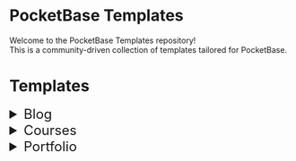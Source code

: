 # PocketBase Templates

Welcome to the PocketBase Templates repository! <br/>
This is a community-driven collection of templates tailored for PocketBase.

# Templates

<details ><summary style="font-size:24px">Blog</summary><img src="templates/blog/schema.svg" /></details>
<details ><summary style="font-size:24px">Courses</summary><img src="templates/courses/schema.svg" /></details>
<details ><summary style="font-size:24px">Portfolio</summary><img src="templates/portfolio/schema.svg" /></details>